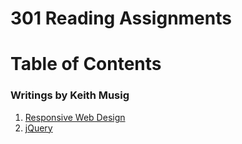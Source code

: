 # 301 Reading Assignments
# Table of Contents 
### Writings by Keith Musig

1. [Responsive Web Design](https://musigman.github.io/301-reading-notes/class-01.html)
1. [jQuery](https://musigman.github.io/301-reading-notes/class-01b.html)



